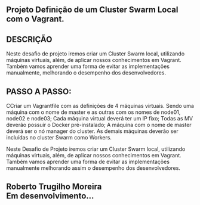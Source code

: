 ## Projeto Definição de um Cluster Swarm Local com o Vagrant.

## DESCRIÇÃO
Neste desafio de projeto iremos criar um Cluster Swarm local, utilizando máquinas virtuais, além, de aplicar nossos conhecimentos em Vagrant. Também vamos aprender uma forma de evitar as implementações manualmente, melhorando o desempenho dos desenvolvedores.

## PASSO A PASSO:

CCriar um Vagrantfile com as definições de 4 máquinas virtuais. Sendo uma máquina com o nome de master e as outras com os nomes de node01, node02 e node03; 
Cada máquina virtual deverá ter um IP fixo; 
Todas as MV deverão possuir o Docker pré-instalado; 
A máquina com o nome de master deverá ser o nó manager do cluster. 
As demais máquinas deverão ser incluídas no cluster Swarm como Workers. 

Neste Desafio de Projeto iremos criar um Cluster Swarm local, utilizando máquinas virtuais, além, de aplicar nossos conhecimentos em Vagrant. Também vamos aprender uma forma de evitar as implementações manualmente melhorando assim o desempenho dos desenvolvedores.


## Roberto Trugilho Moreira<br> Em desenvolvimento...